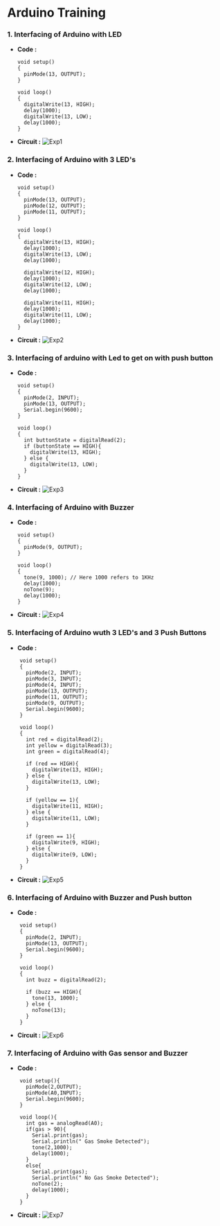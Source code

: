# Arduino Training

### 1. Interfacing of Arduino with LED
- **Code :**
    ```
    void setup()
    {
      pinMode(13, OUTPUT);
    }

    void loop()
    {
      digitalWrite(13, HIGH);
      delay(1000); 
      digitalWrite(13, LOW);
      delay(1000); 
    }
    ```
- **Circuit :**
    ![Exp1](https://user-images.githubusercontent.com/74300223/215528814-c579d9fa-c98a-4da7-a615-42f9fb95a057.png)

### 2. Interfacing of Arduino with 3 LED's
- **Code :**
    ```
    void setup()
    {
      pinMode(13, OUTPUT);
      pinMode(12, OUTPUT);
      pinMode(11, OUTPUT);
    }

    void loop()
    {
      digitalWrite(13, HIGH);
      delay(1000); 
      digitalWrite(13, LOW);
      delay(1000); 

      digitalWrite(12, HIGH);
      delay(1000); 
      digitalWrite(12, LOW);
      delay(1000); 

      digitalWrite(11, HIGH);
      delay(1000); 
      digitalWrite(11, LOW);
      delay(1000); 
    }
    ```
- **Circuit :**
    ![Exp2](https://user-images.githubusercontent.com/74300223/215529192-38beae58-626e-4e93-8f08-41e2e09e66f5.png)
    
### 3. Interfacing of arduino with Led to get on with push button
- **Code :**
    ```   
    void setup()
    {
      pinMode(2, INPUT);
      pinMode(13, OUTPUT);
      Serial.begin(9600);
    }
    
    void loop()
    {
      int buttonState = digitalRead(2);
      if (buttonState == HIGH){
        digitalWrite(13, HIGH);
      } else {
        digitalWrite(13, LOW);
      }
    }
    ```
- **Circuit :**
    ![Exp3](https://user-images.githubusercontent.com/74300223/215542725-599c43c2-de57-43ff-87e2-f9320209762d.png)

### 4. Interfacing of Arduino with Buzzer
- **Code :**
    ```
    void setup()
    {
      pinMode(9, OUTPUT);
    }

    void loop()
    {
      tone(9, 1000); // Here 1000 refers to 1KHz
      delay(1000); 
      noTone(9);
      delay(1000); 
    }
    ```
- **Circuit :**
    ![Exp4](https://user-images.githubusercontent.com/74300223/215545828-5a91040f-8fa6-419c-9df9-7b13729a3006.png)

### 5. Interfacing of Arduino wuth 3 LED's and 3 Push Buttons
- **Code :**
```
    void setup()
    {
      pinMode(2, INPUT);
      pinMode(3, INPUT);
      pinMode(4, INPUT);
      pinMode(13, OUTPUT);
      pinMode(11, OUTPUT);
      pinMode(9, OUTPUT);
      Serial.begin(9600);
    }

    void loop()
    {
      int red = digitalRead(2);
      int yellow = digitalRead(3);
      int green = digitalRead(4);

      if (red == HIGH){
        digitalWrite(13, HIGH);
      } else {
        digitalWrite(13, LOW);
      }

      if (yellow == 1){
        digitalWrite(11, HIGH);
      } else {
        digitalWrite(11, LOW);
      }

      if (green == 1){
        digitalWrite(9, HIGH);
      } else {
        digitalWrite(9, LOW);
      }
    }
```

- **Circuit :**
    ![Exp5](https://user-images.githubusercontent.com/74300223/215637182-418a02eb-f50c-4e35-926a-21da2a0a788e.png)

### 6. Interfacing of Arduino with Buzzer and Push button
- **Code :**
```
    void setup()
    {
      pinMode(2, INPUT);
      pinMode(13, OUTPUT);
      Serial.begin(9600);
    }

    void loop()
    {
      int buzz = digitalRead(2);

      if (buzz == HIGH){
        tone(13, 1000);
      } else {
        noTone(13);
      }
    }
```
- **Circuit :**
    ![Exp6](https://user-images.githubusercontent.com/74300223/215641071-6494c00c-8c8a-4d72-8e0a-48dbd6a8ecd7.png)

### 7. Interfacing of Arduino with Gas sensor and Buzzer
- **Code :**
```
    void setup(){
      pinMode(2,OUTPUT);
      pinMode(A0,INPUT);
      Serial.begin(9600);
    }

    void loop(){
      int gas = analogRead(A0);
      if(gas > 90){
        Serial.print(gas);
        Serial.println(" Gas Smoke Detected");
        tone(2,1000);
        delay(1000);
      }
      else{
        Serial.print(gas);
        Serial.println(" No Gas Smoke Detected");
        noTone(2);
        delay(1000);
      }
    }
```
- **Circuit :**
    ![Exp7](https://user-images.githubusercontent.com/74300223/215739623-4bf0df55-7b2f-493c-8e6a-c95aba9aaea0.png)
